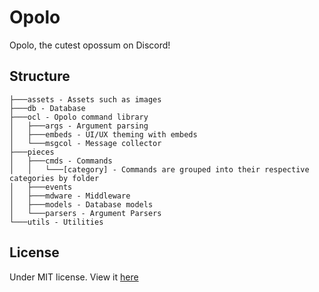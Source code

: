 # Opolo

Opolo, the cutest opossum on Discord!

## Structure

```
├───assets - Assets such as images
├───db - Database
├───ocl - Opolo command library
│   ├───args - Argument parsing
│   ├───embeds - UI/UX theming with embeds
│   └───msgcol - Message collector
├───pieces
│   ├───cmds - Commands
│   │   └───[category] - Commands are grouped into their respective categories by folder
│   ├───events
│   ├───mdware - Middleware
│   ├───models - Database models
│   └───parsers - Argument Parsers
└───utils - Utilities
```

## License

Under MIT license. View it [here](./LICENSE)
